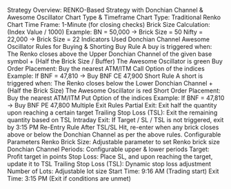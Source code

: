 Strategy Overview: RENKO-Based Strategy with Donchian Channel & Awesome Oscillator
Chart Type & Timeframe
Chart Type: Traditional Renko Chart
Time Frame: 1-Minute (for closing checks)
Brick Size Calculation: (Index Value / 1000)
Example:
BN = 50,000 → Brick Size = 50
Nifty = 22,000 → Brick Size = 22
Indicators Used
Donchian Channel
Awesome Oscillator
Rules for Buying & Shorting
Buy Rule
A buy is triggered when:
The Renko closes above the Upper Donchian Channel of the given base symbol + (Half the Brick Size / Buffer)
The Awesome Oscillator is green
Buy Order Placement:
Buy the nearest ATM/ITM Call Option of the indices
Example: If BNF = 47,810 → Buy BNF CE 47,900
Short Rule
A short is triggered when:
The Renko closes below the Lower Donchian Channel + (Half the Brick Size)
The Awesome Oscillator is red
Short Order Placement:
Buy the nearest ATM/ITM Put Option of the indices
Example: If BNF = 47,810 → Buy BNF PE 47,800
Multiple Exit Rules
Partial Exit: Exit half the quantity upon reaching a certain target
Trailing Stop Loss (TSL): Exit the remaining quantity based on TSL
Intraday Exit: If Target / SL / TSL is not triggered, exit by 3:15 PM
Re-Entry Rule
After TSL/SL Hit, re-enter when any brick closes above or below the Donchian Channel as per the above rules.
Configurable Parameters
Renko Brick Size: Adjustable parameter to set Renko brick size
Donchian Channel Periods: Configurable upper & lower periods
Target: Profit target in points
Stop Loss: Place SL, and upon reaching the target, update it to TSL
Trailing Stop Loss (TSL): Dynamic stop loss adjustment
Number of Lots: Adjustable lot size
Start Time: 9:16 AM (Trading start)
Exit Time: 3:15 PM (Exit if conditions are unmet)
